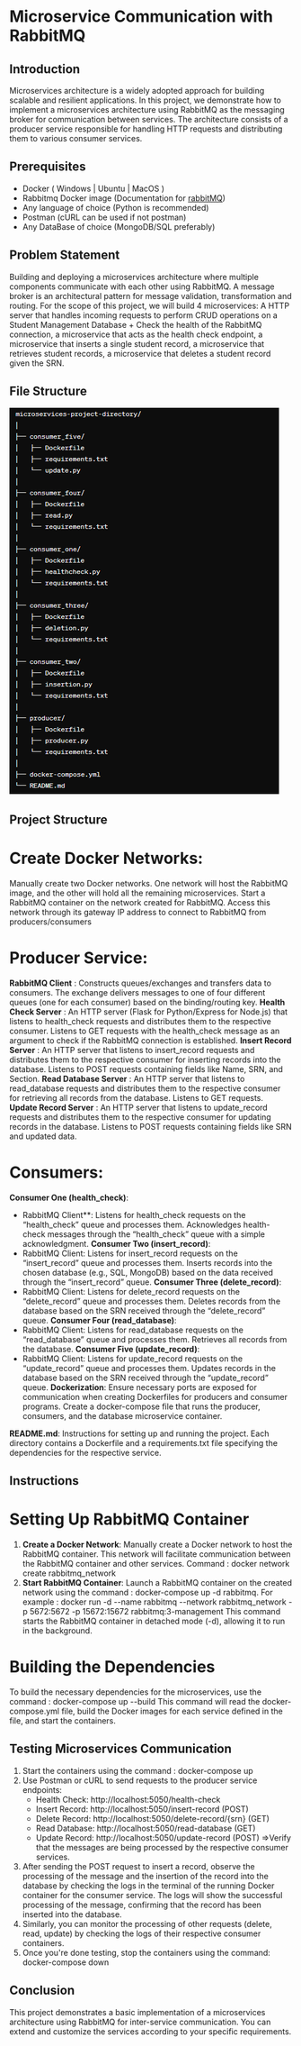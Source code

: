 # Microservice Communication with RabbitMQ


## Introduction
Microservices architecture is a widely adopted approach for building scalable and resilient applications. In this project, we demonstrate how to implement a microservices architecture using RabbitMQ as the messaging broker for communication between services. The architecture consists of a producer service responsible for handling HTTP requests and distributing them to various consumer services.


## Prerequisites
- Docker ( Windows | Ubuntu | MacOS )
- Rabbitmq Docker image (Documentation for [rabbitMQ](https://www.rabbitmq.com/getstarted.html))
- Any language of choice (Python is recommended)
- Postman (cURL can be used if not postman)
- Any DataBase of choice (MongoDB/SQL preferably)


## Problem Statement
Building and deploying a microservices architecture where multiple components communicate with each other using RabbitMQ. A message broker is an architectural pattern for message validation, transformation and routing. For the scope of this project, we will build 4 microservices: A HTTP server that handles incoming requests to perform CRUD operations on a Student Management Database + Check the health of the RabbitMQ connection, a microservice that acts as the health check endpoint, a microservice that inserts a single student record, a microservice that retrieves student records, a microservice that deletes a student record given the SRN.


## File Structure 
![File Structure](FileStructure.png)


## Project Structure
# **Create Docker Networks**:
 Manually create two Docker networks. One network will host the RabbitMQ image, and the other will hold all the remaining microservices. Start a RabbitMQ container on the network created for RabbitMQ. Access this network through its gateway IP address to connect to RabbitMQ from producers/consumers

# **Producer Service:**
**RabbitMQ Client** : Constructs queues/exchanges and transfers data to consumers. The exchange delivers messages to one of four different queues (one for each consumer) based on the binding/routing key.
**Health Check Server** : An HTTP server (Flask for Python/Express for Node.js) that listens to health_check requests and distributes them to the respective consumer. Listens to GET requests with the health_check message as an argument to check if the RabbitMQ connection is established.
**Insert Record Server** : An HTTP server that listens to insert_record requests and distributes them to the respective consumer for inserting records into the database. Listens to POST requests containing fields like Name, SRN, and Section.
**Read Database Server** : An HTTP server that listens to read_database requests and distributes them to the respective consumer for retrieving all records from the database. Listens to GET requests.
**Update Record Server** : An HTTP server that listens to update_record requests and distributes them to the respective consumer for updating records in the database. Listens to POST requests containing fields like SRN and updated data.

# **Consumers:**
**Consumer One (health_check)**:
* RabbitMQ Client**: Listens for health_check requests on the “health_check” queue and processes them.
Acknowledges health-check messages through the “health_check” queue with a simple acknowledgment.
**Consumer Two (insert_record)**:
* RabbitMQ Client: Listens for insert_record requests on the “insert_record” queue and processes them.
Inserts records into the chosen database (e.g., SQL, MongoDB) based on the data received through the “insert_record” queue.
**Consumer Three (delete_record)**:
* RabbitMQ Client: Listens for delete_record requests on the “delete_record” queue and processes them.
Deletes records from the database based on the SRN received through the “delete_record” queue.
**Consumer Four (read_database)**:
* RabbitMQ Client: Listens for read_database requests on the “read_database” queue and processes them.
Retrieves all records from the database.
**Consumer Five (update_record)**:
* RabbitMQ Client: Listens for update_record requests on the “update_record” queue and processes them.
Updates records in the database based on the SRN received through the “update_record” queue.
**Dockerization**:
Ensure necessary ports are exposed for communication when creating Dockerfiles for producers and consumer programs.
Create a docker-compose file that runs the producer, consumers, and the database microservice container.

**README.md**: Instructions for setting up and running the project.
Each directory contains a Dockerfile and a requirements.txt file specifying the dependencies for the respective service.


## Instructions 
# Setting Up RabbitMQ Container

1) **Create a Docker Network**: Manually create a Docker network to host the RabbitMQ container. This network will facilitate communication between the RabbitMQ container and other services.
Command :  docker network create rabbitmq_network
2) **Start RabbitMQ Container**: Launch a RabbitMQ container on the created network using the command : docker-compose up -d rabbitmq.
For example :  docker run -d --name rabbitmq --network rabbitmq_network -p 5672:5672 -p 15672:15672 rabbitmq:3-management
This command starts the RabbitMQ container in detached mode (-d), allowing it to run in the background.

# Building the Dependencies
To build the necessary dependencies for the microservices, use the command : docker-compose up --build
This command will read the docker-compose.yml file, build the Docker images for each service defined in the file, and start the containers.


## Testing Microservices Communication
1) Start the containers using the command : docker-compose up
2) Use Postman or cURL to send requests to the producer service endpoints:
    - Health Check: http://localhost:5050/health-check
    - Insert Record: http://localhost:5050/insert-record (POST)
    - Delete Record: http://localhost:5050/delete-record/{srn} (GET)
    - Read Database: http://localhost:5050/read-database (GET)
    - Update Record: http://localhost:5050/update-record (POST)
=>Verify that the messages are being processed by the respective consumer services.
3) After sending the POST request to insert a record, observe the processing of the message and the insertion of the record into the database by checking the logs in the terminal of the running Docker container for the consumer service. The logs will show the successful processing of the message, confirming that the record has been inserted into the database.
4) Similarly, you can monitor the processing of other requests (delete, read, update) by checking the logs of their respective consumer containers.
5) Once you're done testing, stop the containers using the command: docker-compose down

## Conclusion
This project demonstrates a basic implementation of a microservices architecture using RabbitMQ for inter-service communication. You can extend and customize the services according to your specific requirements.

